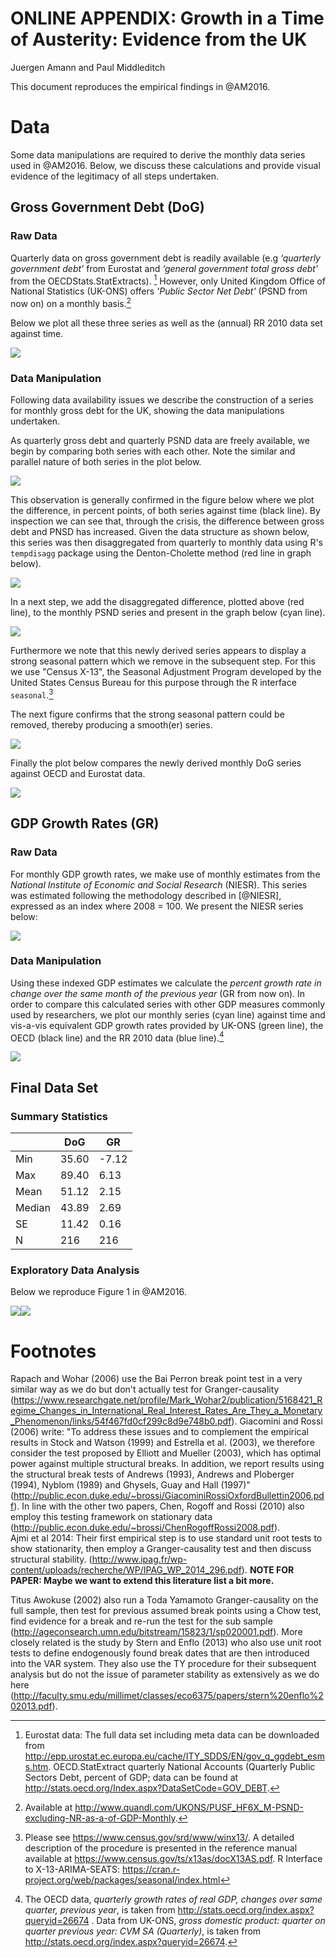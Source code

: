 # ONLINE APPENDIX: Growth in a Time of Austerity: Evidence from the UK
Juergen Amann and Paul Middleditch  




This document reproduces the empirical findings in @AM2016.


# Data 

Some data manipulations are required to derive the monthly data series used in @AM2016. Below, we discuss these calculations and provide visual evidence of the legitimacy of all steps undertaken.

## Gross Government Debt (DoG)


### Raw Data
Quarterly data on gross government debt is readily available (e.g *‘quarterly government debt’* from Eurostat and *‘general government total gross debt’* from the OECDStats.StatExtracts). [^longnote1] However, only United Kingdom Office of National Statistics (UK-ONS) offers *'Public Sector Net Debt'* (PSND from now on) on a monthly basis.[^longnote2]



Below we plot all these three series as well as the (annual) RR 2010 data set against time.

![](OnlineAppendix_files/figure-html/unnamed-chunk-2-1.png)<!-- -->

### Data Manipulation

Following data availability issues we describe the construction of a series for monthly gross debt for the UK, showing the data manipulations undertaken.  

As quarterly gross debt and quarterly PSND data are freely available, we begin by comparing both series with each other. Note the similar and parallel nature of both series in the plot below.

![](OnlineAppendix_files/figure-html/unnamed-chunk-3-1.png)<!-- -->


This observation is generally confirmed in the figure below where we plot the difference, in percent points, of both series against time (black line). By inspection we can see that, through the crisis, the difference between gross debt and PNSD has increased. Given the data structure as shown below, this series was then disaggregated from quarterly to monthly data using R's `tempdisagg` package using the Denton-Cholette method (red line in graph below).

![](OnlineAppendix_files/figure-html/unnamed-chunk-4-1.png)<!-- -->

In a next step, we add the disaggregated difference, plotted above (red line), to the monthly PSND series and present in the graph below (cyan line).



![](OnlineAppendix_files/figure-html/unnamed-chunk-5-1.png)<!-- -->

Furthermore we note that this newly derived series appears to display a strong seasonal pattern which we remove in the subsequent step. For this we use "Census X-13", the Seasonal Adjustment Program developed by the United States Census Bureau for this purpose through the R interface `seasonal`.[^longnote3]



The next figure confirms that the strong seasonal pattern could be removed, thereby producing a smooth(er) series. 

![](OnlineAppendix_files/figure-html/unnamed-chunk-6-1.png)<!-- -->

Finally the plot below compares the newly derived monthly DoG series against OECD and Eurostat data.

![](OnlineAppendix_files/figure-html/unnamed-chunk-7-1.png)<!-- -->



## GDP Growth Rates (GR)

### Raw Data

For monthly GDP growth rates, we make use of monthly estimates from the *National Institute of Economic and Social Research* (NIESR). This series was estimated following the methodology described in [@NIESR], expressed as an index where 2008 = 100. We present the NIESR series below:

![](OnlineAppendix_files/figure-html/unnamed-chunk-8-1.png)<!-- -->

### Data Manipulation

Using these indexed GDP estimates we calculate the *percent growth rate in change over the same month of the previous year* (GR from now on). In order to compare this calculated series with other GDP measures commonly used by researchers, we plot our monthly series (cyan line) against time and vis-a-vis equivalent GDP growth rates provided by UK-ONS (green line), the OECD (black line) and the RR 2010 data (blue line).[^longnote4]




![](OnlineAppendix_files/figure-html/unnamed-chunk-9-1.png)<!-- -->

## Final Data Set

### Summary Statistics


|  |DoG | GR |
| --- |  --- |  --- |
| Min | 35.60 | -7.12 |
| Max | 89.40 | 6.13 |
| Mean | 51.12 | 2.15 |
| Median | 43.89 | 2.69 |
| SE | 11.42 | 0.16 |
| N | 216 | 216 |







### Exploratory Data Analysis

Below we reproduce Figure 1 in @AM2016. 

![](OnlineAppendix_files/figure-html/unnamed-chunk-10-1.png)<!-- -->![](OnlineAppendix_files/figure-html/unnamed-chunk-10-2.png)<!-- -->



# Footnotes

[^longnote1]: Eurostat data: The full data set including meta data can be downloaded from http://epp.urostat.ec.europa.eu/cache/ITY_SDDS/EN/gov_q_ggdebt_esms.htm. OECD.StatExtract quarterly National Accounts (Quarterly Public Sectors Debt, percent of GDP; data can
be found at http://stats.oecd.org/Index.aspx?DataSetCode=GOV_DEBT.

[^longnote2]: Available at http://www.quandl.com/UKONS/PUSF_HF6X_M-PSND-excluding-NR-as-a-of-GDP-Monthly.

[^longnote3]: Please see https://www.census.gov/srd/www/winx13/. A detailed description of the procedure is presented in the reference manual available at https://www.census.gov/ts/x13as/docX13AS.pdf. R Interface to X-13-ARIMA-SEATS: https://cran.r-project.org/web/packages/seasonal/index.html

[^longnote4]: The OECD data, *quarterly growth rates of real GDP, changes over same quarter, previous year*, is taken from http://stats.oecd.org/index.aspx?queryid=26674 . Data from UK-ONS, *gross domestic product: quarter on quarter previous year: CVM SA (Quarterly)*, is taken from http://stats.oecd.org/index.aspx?queryid=26674.

[^longnote5]:
Rapach and Wohar (2006) use the Bai Perron break point test in a very similar way as we do but don't actually test for Granger-causality (https://www.researchgate.net/profile/Mark_Wohar2/publication/5168421_Regime_Changes_in_International_Real_Interest_Rates_Are_They_a_Monetary_Phenomenon/links/54f467fd0cf299c8d9e748b0.pdf). Giacomini and Rossi (2006) write: "To address these issues and to complement the empirical results in Stock and Watson (1999) and Estrella et al. (2003), we therefore consider the test proposed by Elliott and Mueller (2003), which has optimal power against multiple structural breaks. In addition, we report results using the structural break tests of Andrews (1993), Andrews and Ploberger (1994), Nyblom (1989) and Ghysels, Guay and Hall (1997)" (http://public.econ.duke.edu/~brossi/GiacominiRossiOxfordBullettin2006.pdf). In line with the other two papers, Chen, Rogoff and Rossi (2010) also employ this testing framework on stationary data (http://public.econ.duke.edu/~brossi/ChenRogoffRossi2008.pdf).  
Ajmi et al 2014: Their first empirical step is to use standard unit root tests to show stationarity, then employ a Granger-causality test and then discuss structural stability. (http://www.ipag.fr/wp-content/uploads/recherche/WP/IPAG_WP_2014_296.pdf).
**NOTE FOR PAPER: Maybe we want to extend this literature list a bit more.**

[^longnote6]:
Titus Awokuse (2002) also run a Toda Yamamoto Granger-causality on the full sample, then test for previous assumed break points using a Chow test, find evidence for a break and re-run the test for the sub sample (http://ageconsearch.umn.edu/bitstream/15823/1/sp020001.pdf). More closely related is the study by Stern and Enflo (2013) who also use unit root tests to define endogenously found break dates that are then introduced into the VAR system. They also use the TY procedure for their subsequent analysis but do not the issue of parameter stability as extensively as we do here (http://faculty.smu.edu/millimet/classes/eco6375/papers/stern%20enflo%202013.pdf).


[^longnote7]: We conduct these tests in R and make use use of the package *strucchange*. For more information please see http://eeecon.uibk.ac.at/~zeileis/papers/Zeileis+Kleiber+Kraemer-2003.pdf and https://cran.r-project.org/web/packages/strucchange/vignettes/strucchange-intro.pdf.
